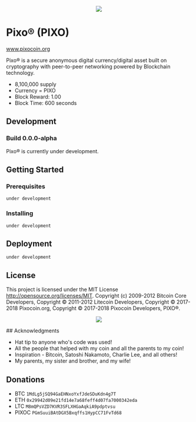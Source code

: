 <p align="center">
	<img src="http://tinyimg.io/i/aS2OnEg.png"/>
	
</p>

# Pixo® (PIXO)
www.pixocoin.org

Pixo® is a secure anonymous digital currency/digital asset built on cryptography with peer-to-peer networking powered by Blockchain technology.
- 8,100,000 supply
- Currency = PIXO
- Block Reward: 1.00
- Block Time: 600 seconds

## Development
### Build 0.0.0-alpha
Pixo® is currently under development.

## Getting Started 

### Prerequisites

```
under development
```

### Installing
```
under development
```
## Deployment

```
under development
```

## License

This project is licensed under the MIT License http://opensource.org/licenses/MIT.  Copyright (c) 2009-2012 Bitcoin Core Developers, Copyright © 2011-2012 Litecoin Developers, Copyright © 2017-2018 Pixocoin.org, Copyright © 2017-2018 Pixocoin Developers, PIXO®.
<p align="center">
	<img src="http://tinyimg.io/i/TQPUKuS.png"/>
</p>
## Acknowledgments

* Hat tip to anyone who's code was used!
* All the people that helped with my coin and all the parents to my coin!
* Inspiration - Bitcoin, Satoshi Nakamoto, Charlie Lee, and all others!
* My parents, my sister and brother, and my wife!

## Donations

* BTC ```1MdLg5jSQ94GaEHNxoYxfJdeSDuKdn4g7T```
* ETH ```0x29942d09e21fd14e7a68feff4d07fa7000342eda```
* LTC ```M8mQPsVZD7KVR3SFLXHGaAqkiA9pdptvsu```
* PIXOC ```PGmSuuiBAtDGX5Bxqffs1HypCC71FvTd68```

